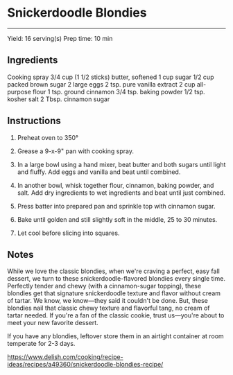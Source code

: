 # Snickerdoodle Blondies
---
Yield: 16 serving(s)
Prep time: 10 min

## Ingredients
Cooking spray
3/4 cup (1 1/2 sticks) butter, softened
1 cup sugar
1/2 cup packed brown sugar
2 large eggs
2 tsp. pure vanilla extract
2 cup all-purpose flour
1 tsp. ground cinnamon
3/4 tsp. baking powder
1/2 tsp. kosher salt
2 Tbsp. cinnamon sugar

## Instructions
1. Preheat oven to 350°

2. Grease a 9-x-9" pan with cooking spray.

3. In a large bowl using a hand mixer, beat butter and both sugars until light and fluffy. Add eggs and vanilla and beat until combined. 

4. In another bowl, whisk together flour, cinnamon, baking powder, and salt. Add dry ingredients to wet ingredients and beat until just combined. 

5. Press batter into prepared pan and sprinkle top with cinnamon sugar. 

6. Bake until golden and still slightly soft in the middle, 25 to 30 minutes. 

7. Let cool before slicing into squares.

## Notes

While we love the classic blondies, when we're craving a perfect, easy fall dessert, we turn to these snickerdoodle-flavored blondies every single time. Perfectly tender and chewy (with a cinnamon-sugar topping), these blondies get that signature snickerdoodle texture and flavor without cream of tartar. We know, we know—they said it couldn't be done. But, these blondies nail that classic chewy texture and flavorful tang, no cream of tartar needed. If you're a fan of the classic cookie, trust us—you're about to meet your new favorite dessert.  

If you have any blondies, leftover store them in an airtight container at room temperate for 2-3 days. 

https://www.delish.com/cooking/recipe-ideas/recipes/a49360/snickerdoodle-blondies-recipe/